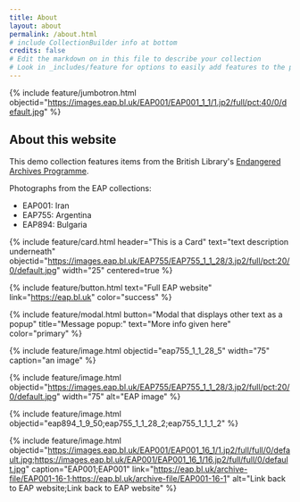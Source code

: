 ```yaml
---
title: About
layout: about
permalink: /about.html
# include CollectionBuilder info at bottom
credits: false
# Edit the markdown on in this file to describe your collection
# Look in _includes/feature for options to easily add features to the page
---
```


{% include feature/jumbotron.html objectid="https://images.eap.bl.uk/EAP001/EAP001_1_1/1.jp2/full/pct:40/0/default.jpg" %} 



## About this website

This demo collection features items from the British Library's [Endangered Archives Programme](https://eap.bl.uk).
 
Photographs from the EAP collections:

- EAP001: Iran
- EAP755: Argentina
- EAP894: Bulgaria



{% include feature/card.html header="This is a Card" text="text description underneath" objectid="https://images.eap.bl.uk/EAP755/EAP755_1_1_28/3.jp2/full/pct:20/0/default.jpg" width="25" centered=true %}

{% include feature/button.html text="Full EAP website" link="https://eap.bl.uk" color="success" %}

{% include feature/modal.html button="Modal that displays other text as a popup" title="Message popup:" text="More info given here" color="primary" %}

{% include feature/image.html objectid="eap755_1_1_28_5" width="75" caption="an image" %}


{% include feature/image.html objectid="https://images.eap.bl.uk/EAP755/EAP755_1_1_28/3.jp2/full/pct:20/0/default.jpg" width="75" alt="EAP image" %}

{% include feature/image.html objectid="eap894_1_9_50;eap755_1_1_28_2;eap755_1_1_1_2" %}

{% include feature/image.html objectid="https://images.eap.bl.uk/EAP001/EAP001_16_1/1.jp2/full/full/0/default.jpg;https://images.eap.bl.uk/EAP001/EAP001_16_1/16.jp2/full/full/0/default.jpg" caption="EAP001;EAP001" link="https://eap.bl.uk/archive-file/EAP001-16-1;https://eap.bl.uk/archive-file/EAP001-16-1" alt="Link back to EAP website;Link back to EAP website" %}
